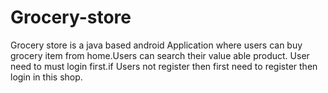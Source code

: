 # Grocery-store
Grocery store is a java based android Application where users can buy grocery item from home.Users can search their value able product.
User need to must login first.if Users not register then first need to register then login in this shop.
